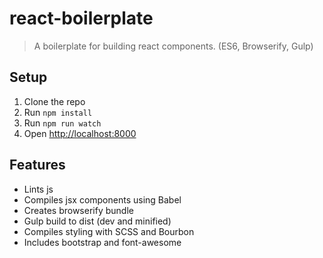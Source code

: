 # react-boilerplate

> A boilerplate for building react components. (ES6, Browserify, Gulp)

## Setup

1. Clone the repo
2. Run `npm install`
3. Run `npm run watch`
4. Open [http://localhost:8000](http://localhost:8000)

## Features

- Lints js
- Compiles jsx components using Babel
- Creates browserify bundle
- Gulp build to dist (dev and minified)
- Compiles styling with SCSS and Bourbon
- Includes bootstrap and font-awesome
